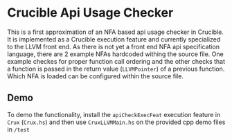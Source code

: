 # Crucible Api Usage Checker
This is a first approximation of an NFA based api usage checker in Crucible. It is implemented as a Crucible execution feature and currently specialized to the LLVM front end. As there is not yet a front end NFA api specification language, there are 2 example NFAs hardcoded withing the source file. One example checkes for proper function call ordering and the other checks that a function is passed in the return value (`LLVMPointer`) of a previous function. Which NFA is loaded can be configured within the source file. 

## Demo
To demo the functionality, install the `apiCheckExecFeat` execution feature in `Crux` (`Crux.hs`) and then use `CruxLLVMMain.hs` on the provided cpp demo files in `/test` 
